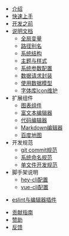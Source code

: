 
* [介绍](README.md)
* [快速上手](start.md)
* [开发之前](warn.md)
* [说明文档](desc.md)
  * [全局变量](global.md)
  * [路径别名](path.md)
  * [系统结构](structure.md)
  * [主题与样式](style.md)
  * [系统参数配置](config.md)
  * [数据请求封装](request.md)
  * [使用数据模型](model.md)
  * [字体库Icon维护](icon.md)
* 扩展组件
  * [图表组件](chart.md)
  * [富文本编辑器](richeditor.md)
  * [代码编辑器](codeeditor.md)
  * [Markdown编辑器](markdown.md)
  * [百度地图](map.md)
* 开发规范
  * [git commit规范](commit.md)
  * [系统命名规范](namerules.md)
  * [单文件开发规范](code-specification.md)
* 脚手架说明
  * [hey-cli配置](heycli.md)
  * [vue-cli配置](vuecli.md)
<!-- * [构建与发布](build.md) -->
* [eslint与编辑器插件](eslint.md)
<!-- * [注意事项](help.md) -->
* [贡献指南](rp.md)
* [赞助](donate.md)
* [反馈](feedback.md)
